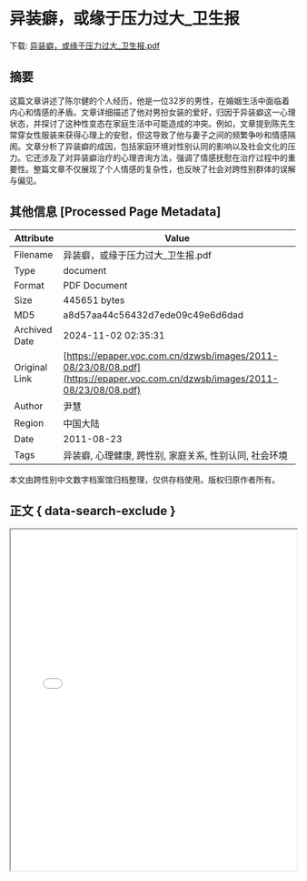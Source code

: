 # 异装癖，或缘于压力过大_卫生报

<!-- tcd_download_link -->
下载: [异装癖，或缘于压力过大_卫生报.pdf](异装癖，或缘于压力过大_卫生报.pdf)
<!-- tcd_download_link_end -->

## 摘要

<!-- tcd_abstract -->
这篇文章讲述了陈尔健的个人经历，他是一位32岁的男性，在婚姻生活中面临着内心和情感的矛盾。文章详细描述了他对男扮女装的爱好，归因于异装癖这一心理状态，并探讨了这种性变态在家庭生活中可能造成的冲突。例如，文章提到陈先生常穿女性服装来获得心理上的安慰，但这导致了他与妻子之间的频繁争吵和情感隔阂。文章分析了异装癖的成因，包括家庭环境对性别认同的影响以及社会文化的压力。它还涉及了对异装癖治疗的心理咨询方法，强调了情感抚慰在治疗过程中的重要性。整篇文章不仅展现了个人情感的复杂性，也反映了社会对跨性别群体的误解与偏见。

<!-- tcd_abstract_end -->

## 其他信息 [Processed Page Metadata]

| Attribute       | Value                                  |
|-----------------|----------------------------------------|
| Filename        | 异装癖，或缘于压力过大_卫生报.pdf                             |
| Type            | document                                 |
| Format          | PDF Document                               |
| Size            | 445651 bytes                           |
| MD5             | a8d57aa44c56432d7ede09c49e6d6dad                                  |
| Archived Date   | 2024-11-02 02:35:31                             |
| Original Link   | [https://epaper.voc.com.cn/dzwsb/images/2011-08/23/08/08.pdf](https://epaper.voc.com.cn/dzwsb/images/2011-08/23/08/08.pdf)                         |
| Author          | 尹慧                               |
| Region          | 中国大陆                               |
| Date            | 2011-08-23                                 |
| Tags            | 异装癖, 心理健康, 跨性别, 家庭关系, 性别认同, 社会环境                                 |

本文由跨性别中文数字档案馆归档整理，仅供存档使用。版权归原作者所有。


## 正文 { data-search-exclude }

<!-- tcd_main_text -->
<iframe src="../异装癖，或缘于压力过大_卫生报.pdf" width="100%" height="600px">
    <p>无法显示PDF，请下载查看。</p>
</iframe>
<!-- tcd_main_text_end -->

